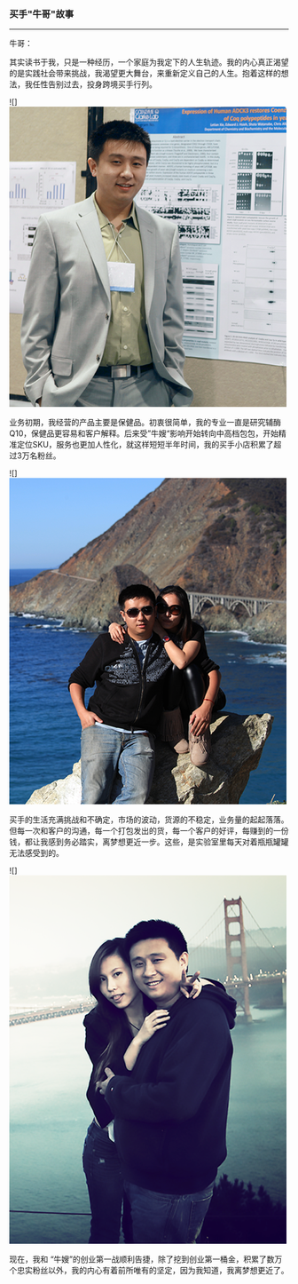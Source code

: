 ### 买手"牛哥"故事

---

牛哥：

其实读书于我，只是一种经历，一个家庭为我定下的人生轨迹。我的内心真正渴望的是实践社会带来挑战，我渴望更大舞台，来重新定义自己的人生。抱着这样的想法，我任性告别过去，投身跨境买手行列。

![]![](/recruitment/images/story_buyer3_1.png)


业务初期，我经营的产品主要是保健品。初衷很简单，我的专业一直是研究辅酶Q10，保健品更容易和客户解释。后来受”牛嫂“影响开始转向中高档包包，开始精准定位SKU，服务也更加人性化，就这样短短半年时间，我的买手小店积累了超过3万名粉丝。

![]![](/recruitment/images/story_buyer3_2.png)


买手的生活充满挑战和不确定，市场的波动，货源的不稳定，业务量的起起落落。但每一次和客户的沟通，每一个打包发出的货，每一个客户的好评，每赚到的一份钱，都让我感到务必踏实，离梦想更近一步。这些，是实验室里每天对着瓶瓶罐罐无法感受到的。

![]![](/recruitment/images/story_buyer3_3.png)


现在，我和 “牛嫂”的创业第一战顺利告捷，除了挖到创业第一桶金，积累了数万个忠实粉丝以外，我的内心有着前所唯有的坚定，因为我知道，我离梦想更近了。

